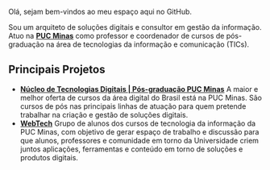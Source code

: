 Olá, sejam bem-vindos ao meu espaço aqui no GitHub.

Sou um arquiteto de soluções digitais e consultor em gestão da informação. Atuo na **[PUC Minas](https://pucminas.br)** como professor e coordenador de cursos de pós-graduação na área de tecnologias da informação e comunicação (TICs).

## Principais Projetos

* **[Núcleo de Tecnologias Digitais | Pós-graduação PUC Minas](https://icei.pucminas.br/latosensu/)**
  A maior e melhor oferta de cursos da área digital do Brasil está na PUC Minas. São cursos de pós nas principais linhas de atuação para quem pretende trabalhar na criação e gestão de soluções digitais.
* **[WebTech](https://webtech.network/)**
  Grupo de alunos dos cursos de tecnologia da informação da PUC Minas, com objetivo de gerar espaço de trabalho e discussão para que alunos, professores e comunidade em torno da Universidade criem juntos aplicações, ferramentas e conteúdo em torno de soluções e produtos digitais.
